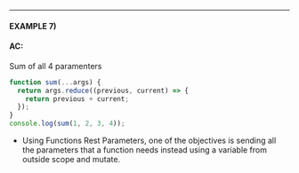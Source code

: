----

#### EXAMPLE 7)

#### AC:
Sum of all 4 paramenters

```javascript
function sum(...args) {
  return args.reduce((previous, current) => {
    return previous + current;
  });
}
console.log(sum(1, 2, 3, 4));
```

- Using Functions Rest Parameters, one of the objectives is sending all the parameters that a function needs instead using a variable from outside 
scope and mutate. 

